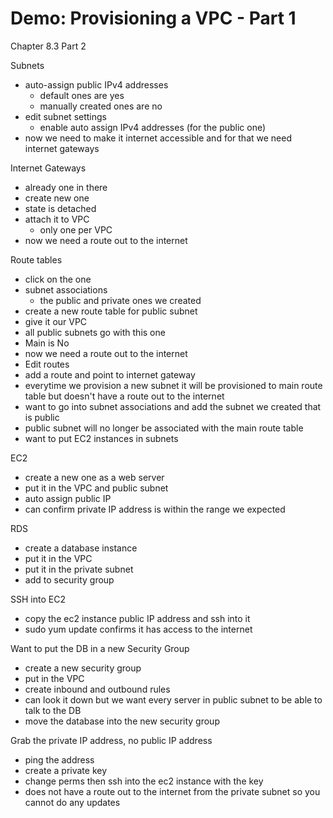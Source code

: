 # Demo: Provisioning a VPC - Part 1

Chapter 8.3 Part 2

Subnets
- auto-assign public IPv4 addresses
	- default ones are yes
	- manually created ones are no
- edit subnet settings
	- enable auto assign IPv4 addresses (for the public one)
- now we need to make it internet accessible and for that we need internet gateways

Internet Gateways
- already one in there
- create new one
- state is detached
- attach it to VPC
	- only one per VPC
- now we need a route out to the internet

Route tables
- click on the one 
- subnet associations 
	- the public and private ones we created
- create a new route table for public subnet
- give it our VPC
- all public subnets go with this one
- Main is No
- now we need a route out to the internet
- Edit routes
- add a route and point to internet gateway
- everytime we provision a new subnet it will be provisioned to main route table but doesn't have a route out to the internet
- want to go into subnet associations and add the subnet we created that is public
- public subnet will no longer be associated with the main route table
- want to put EC2 instances in subnets

EC2
- create a new one as a web server
- put it in the VPC and public subnet
- auto assign public IP
- can confirm private IP address is within the range we expected

RDS
- create a database instance
- put it in the VPC
- put it in the private subnet
- add to security group

SSH into EC2
- copy the ec2 instance public IP address and ssh into it
- sudo yum update confirms it has access to the internet

Want to put the DB in a new Security Group
- create a new security group
- put in the VPC
- create inbound and outbound rules
- can look it down but we want every server in public subnet to be able to talk to the DB
- move the database into the new security group

Grab the private IP address, no public IP address
- ping the address
- create a private key
- change perms then ssh into the ec2 instance with the key
- does not have a route out to the internet from the private subnet so you cannot do any updates